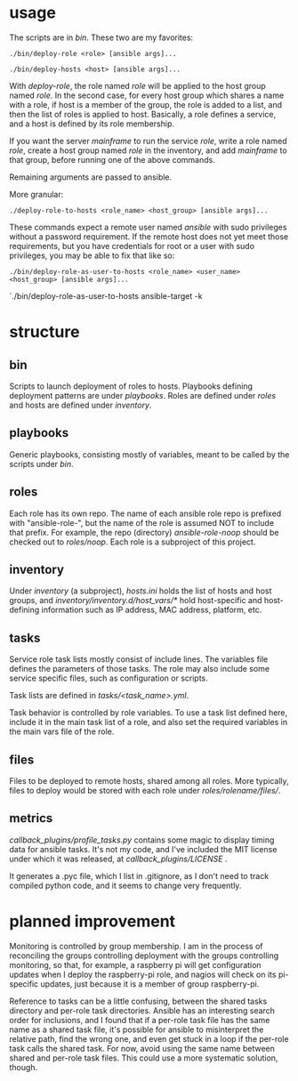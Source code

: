 # usage

The scripts are in *bin*.  These two are my favorites:

  `./bin/deploy-role <role> [ansible args]...`

  `./bin/deploy-hosts <host> [ansible args]...`

With *deploy-role*, the role named *role* will be applied to the host
group named *role*.  In the second case, for every host group which shares
a name with a role, if host is a member of the group, the role is added to
a list, and then the list of roles is applied to host.  Basically, a role
defines a service, and a host is defined by its role membership.

If you want the server *mainframe* to run the service *role*, write a role
named *role*, create a host group named *role* in the inventory, and
add *mainframe* to that group, before running one of the above commands.

Remaining arguments are passed to ansible.

More granular:

  `./deploy-role-to-hosts <role_name> <host_group> [ansible args]...`

These commands expect a remote user named *ansible* with sudo privileges
without a password requirement.  If the remote host does not yet meet those
requirements, but you have credentials for root or a user with sudo privileges,
you may be able to fix that like so:

  `./bin/deploy-role-as-user-to-hosts <role_name> <user_name> <host_group> [ansible args]...`

  `./bin/deploy-role-as-user-to-hosts ansible-target <user> <host> -k

# structure

## bin

Scripts to launch deployment of roles to hosts.  Playbooks defining deployment patterns are under *playbooks*.  Roles are defined under *roles* and hosts are defined under *inventory*.

## playbooks

Generic playbooks, consisting mostly of variables, meant to be called by the scripts under *bin*.

## roles

Each role has its own repo.  The name of each ansible role repo is prefixed
with "ansible-role-", but the name of the role is assumed NOT to include that
prefix.  For example, the repo (directory) *ansible-role-noop* should be
checked out to *roles/noop*.  Each role is a subproject of this project.

## inventory

Under *inventory* (a subproject), *hosts.ini* holds the list of hosts and host
groups, and *inventory/inventory.d/host\_vars/\** hold host-specific and
host-defining information such as IP address, MAC address, platform, etc.

## tasks

Service role task lists mostly consist of include lines.  The variables file
defines the parameters of those tasks.  The role may also include some service
specific files, such as configuration or scripts.

Task lists are defined in *tasks/<task\_name>.yml*.

Task behavior is controlled by role variables.  To use a task list defined
here, include it in the main task list of a role, and also set the required
variables in the main vars file of the role.

## files

Files to be deployed to remote hosts, shared among all roles.  More typically,
files to deploy would be stored with each role under *roles/rolename/files/*.

## metrics

*callback\_plugins/profile\_tasks.py* contains some magic to display timing
data for ansible tasks.  It's not my code, and I've included the MIT license
under which it was released, at *callback\_plugins/LICENSE* .

It generates a .pyc file, which I list in .gitignore, as I don't need to track
compiled python code, and it seems to change very frequently.

# planned improvement

Monitoring is controlled by group membership.  I am in the process of
reconciling the groups controlling deployment with the groups controlling
monitoring, so that, for example, a raspberry pi will get configuration updates
when I deploy the raspberry-pi role, and nagios will check on its pi-specific
updates, just because it is a member of group raspberry-pi.

Reference to tasks can be a little confusing, between the shared tasks
directory and per-role task directories.  Ansible has an interesting search
order for inclusions, and I found that if a per-role task file has the same
name as a shared task file, it's possible for ansible to misinterpret the
relative path, find the wrong one, and even get stuck in a loop if the per-role
task calls the shared task.  For now, avoid using the same name between shared
and per-role task files.  This could use a more systematic solution, though.
